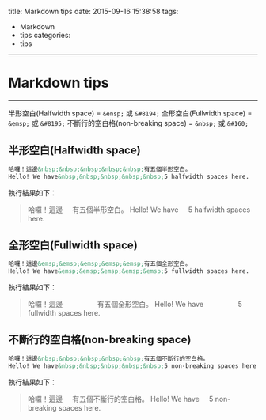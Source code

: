 title: Markdown tips
date: 2015-09-16 15:38:58
tags:
- Markdown
- tips
categories:
- tips
---

# Markdown tips
---

半形空白(Halfwidth space) = `&ensp;` 或 `&#8194;`
全形空白(Fullwidth space) = `&emsp;` 或 `&#8195;`
不斷行的空白格(non-breaking space) = `&nbsp;` 或 `&#160;`

## 半形空白(Halfwidth space)
```Markdown
哈囉！這邊&nbsp;&nbsp;&nbsp;&nbsp;&nbsp;有五個半形空白。
Hello! We have&nbsp;&nbsp;&nbsp;&nbsp;&nbsp;5 halfwidth spaces here.
```
執行結果如下：
> 哈囉！這邊&nbsp;&nbsp;&nbsp;&nbsp;&nbsp;有五個半形空白。
> Hello! We have&nbsp;&nbsp;&nbsp;&nbsp;&nbsp;5 halfwidth spaces here.

<!--more-->

## 全形空白(Fullwidth space)
```Markdown
哈囉！這邊&emsp;&emsp;&emsp;&emsp;&emsp;有五個全形空白。
Hello! We have&emsp;&emsp;&emsp;&emsp;&emsp;5 fullwidth spaces here.
```
執行結果如下：
> 哈囉！這邊&emsp;&emsp;&emsp;&emsp;&emsp;有五個全形空白。
> Hello! We have&emsp;&emsp;&emsp;&emsp;&emsp;5 fullwidth spaces here.

## 不斷行的空白格(non-breaking space)
```Markdown
哈囉！這邊&nbsp;&nbsp;&nbsp;&nbsp;&nbsp;有五個不斷行的空白格。
Hello! We have&nbsp;&nbsp;&nbsp;&nbsp;&nbsp;5 non-breaking spaces here.
```
執行結果如下：
> 哈囉！這邊&nbsp;&nbsp;&nbsp;&nbsp;&nbsp;有五個不斷行的空白格。
> Hello! We have&nbsp;&nbsp;&nbsp;&nbsp;&nbsp;5 non-breaking spaces here.
